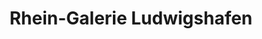 ---
title: "Rhein-Galerie Ludwigshafen"
url: /ludwigshafen-am-rhein/rhein-galerie-ludwigshafen/
shop: Einkaufszentrum
---
